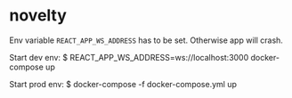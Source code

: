 # novelty

Env variable `REACT_APP_WS_ADDRESS` has to be set. 
Otherwise app will crash.

Start dev env:
$ REACT_APP_WS_ADDRESS=ws://localhost:3000 docker-compose up

Start prod env:
$ docker-compose -f docker-compose.yml up
